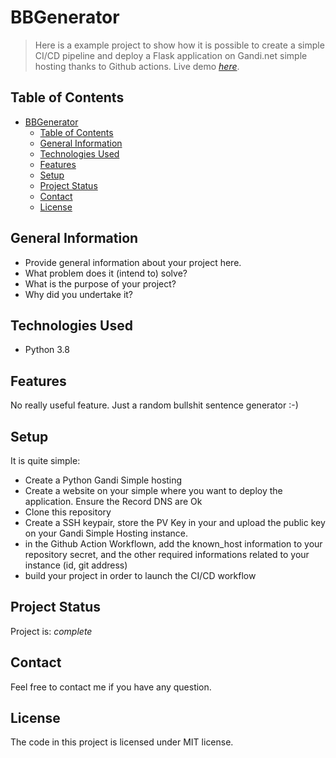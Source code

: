 # BBGenerator
> Here is a example project to show how it is possible to create a simple CI/CD pipeline and deploy a Flask application on Gandi.net simple hosting thanks to Github actions.
> Live demo [_here_](https://bbgen.bougetb.fr/).

## Table of Contents
- [BBGenerator](#bbgenerator)
  - [Table of Contents](#table-of-contents)
  - [General Information](#general-information)
  - [Technologies Used](#technologies-used)
  - [Features](#features)
  - [Setup](#setup)
  - [Project Status](#project-status)
  - [Contact](#contact)
  - [License](#license)
<!-- * [License](#license) -->


## General Information
- Provide general information about your project here.
- What problem does it (intend to) solve?
- What is the purpose of your project?
- Why did you undertake it?
<!-- You don't have to answer all the questions - just the ones relevant to your project. -->


## Technologies Used
- Python 3.8


## Features
No really useful feature. Just a random bullshit sentence generator :-)

## Setup
It is quite simple:
* Create a Python Gandi Simple hosting
* Create a website on your simple where you want to deploy the application. Ensure the Record DNS are Ok
* Clone this repository
* Create a SSH keypair, store the PV Key in your and upload the public key on your Gandi Simple Hosting instance.
* in the Github Action Workflown, add the known_host information to your repository secret, and the other required informations related to your instance (id, git address)
* build your project in order to launch the CI/CD workflow

## Project Status
Project is: _complete_ 

## Contact
Feel free to contact me if you have any question.

## License
The code in this project is licensed under MIT license.
